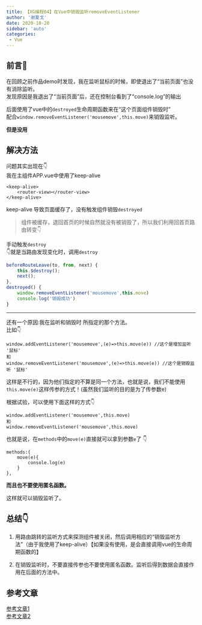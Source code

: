 ```yaml
---
title: 【XG编程04】在Vue中销毁监听removeEventListener
author: '谢夏戈'
date: 2020-10-20
sidebar: 'auto'
categories:
 - Vue
---
```



## 前言🐷
在回顾之前作品demo时发现，我在监听鼠标的时候，即使退出了“当前页面”也没有消除监听。  
发现原因是我退出了“当前页面”后，还在控制台看到了“console.log”的输出

后面使用了vue中的`destroyed`生命周期函数来在“这个页面组件销毁时”  
配合`window.removeEventListener('mousemove',this.move)`来销毁监听。

**但是没用**   

## 解决方法
问题其实出现在👇  
我在主组件APP.vue中使用了keep-alive
```
<keep-alive>
    <router-view></router-view>
</keep-alive>
```
keep-alive 导致页面缓存了，没有触发组件销毁`destroyed`   
>组件被缓存，退回首页的时候自然就没有被销毁了，所以我们利用回首页路由转变👇

手动触发`destroy`   
👇就是当路由发现变化时，调用`destroy`
```js
beforeRouteLeave(to, from, next) {
    this.$destroy();
    next();
},
destroyed() {
    window.removeEventListener('mousemove',this.move)
    console.log('销毁成功')
}
```

---

还有一个原因:我在监听和销毁时 所指定的那个方法。    
比如👇
```
window.addEventListener('mousemove',(e)=>this.move(e)) //这个是增加监听 '鼠标'
和
window.removeEventListener('mousemove',(e)=>this.move(e)) //这个是销毁监听 '鼠标'
```
这样是不行的，因为他们指定的不算是同一个方法，也就是说，我们不能使用`this.move(e)`这样传参的方式！(虽然我们监听的目的是为了传参数e)

根据试验，可以使用下面这样的方式👇  
```
window.addEventListener('mousemove',this.move)
和
window.removeEventListener('mousemove',this.move)
```
也就是说，在`methods`中的`move(e)`直接就可以拿到参数`e`了  👇
```
methods:{
    move(e){
        console.log(e)
    }
},
```
**而且也不要使用匿名函数。**

这样就可以销毁监听了。

## 总结👇
1.  用路由跳转的监听方式来探测组件被关闭，然后调用相应的“销毁监听方法”（由于我使用了keep-alive）【如果没有使用，是会直接调用vue的生命周期函数的】

2. 在销毁监听时，不要直接传参也不要使用匿名函数。监听后得到数据会直接作用在后面的方法中。



## 参考文章

[参考文章1](https://cloud.tencent.com/developer/ask/147772)  
[参考文章2](https://www.cnblogs.com/spqin/p/13186950.html)